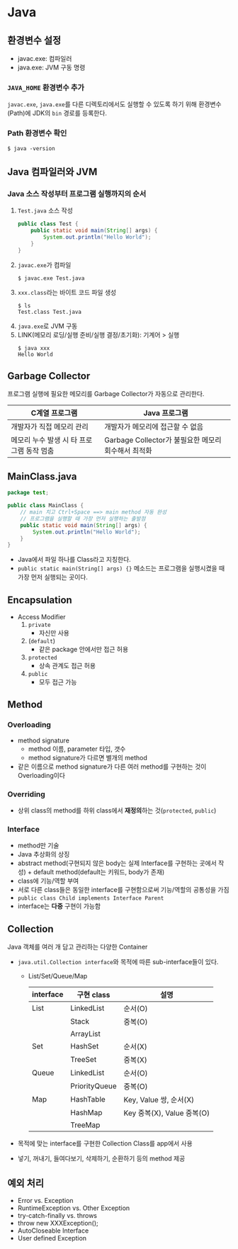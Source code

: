 # Java

## 환경변수 설정

- javac.exe: 컴파일러
- java.exe: JVM 구동 명령

### `JAVA_HOME` 환경변수 추가

`javac.exe`, `java.exe`를 다른 디렉토리에서도 실행할 수 있도록 하기 위해 환경변수(Path)에 JDK의 `bin` 경로를 등록한다.

### Path 환경변수 확인

```shell
$ java -version
```

## Java 컴파일러와 JVM

### Java 소스 작성부터 프로그램 실행까지의 순서

1. `Test.java` 소스 작성
    ```java
    public class Test {
        public static void main(String[] args) {
            System.out.println("Hello World");
        }
    }
    ```
2. `javac.exe`가 컴파일
    ```shell
    $ javac.exe Test.java
    ```
3. `xxx.class`라는 바이트 코드 파일 생성
    ```shell
    $ ls
    Test.class Test.java
    ```
4. `java.exe`로 JVM 구동
5. LINK(메모리 로딩/실행 준비/실행 결정/초기화): 기계어 > 실행
    ```shell
    $ java xxx
    Hello World
    ```

## Garbage Collector

프로그램 실행에 필요한 메모리를 Garbage Collector가 자동으로 관리한다.

| C계열 프로그램 | Java 프로그램 |
| ------------- | ------------ |
| 개발자가 직접 메모리 관리 | 개발자가 메모리에 접근할 수 없음 |
| 메모리 누수 발생 시 타 프로그램 동작 멈춤 | Garbage Collector가 불필요한 메모리 회수해서 최적화 |

## MainClass.java

```java
package test;

public class MainClass {
	// main 치고 Ctrl+Space ==> main method 자동 완성
	// 프로그램을 실행할 때 가장 먼저 실행하는 출발점
	public static void main(String[] args) {
		System.out.println("Hello World");
	}
}
```

- Java에서 파일 하나를 Class라고 지칭한다.
- `public static main(String[] args) {}` 메소드는 프로그램을 실행시켰을 때 가장 먼저 실행되는 곳이다.


## Encapsulation

- Access Modifier
    1. `private`
        - 자신만 사용
    2. (`default`)
        - 같은 package 안에서만 접근 허용
    3. `protected`
        - 상속 관계도 접근 허용
    4. `public`
        - 모두 접근 가능


## Method

### Overloading

- method signature
    - method 이름, parameter 타입, 갯수
    - method signature가 다르면 별개의 method
- 같은 이름으로 method signature가 다른 여러 method를 구현하는 것이 Overloading이다

### Overriding

- 상위 class의 method를 하위 class에서 **재정의**하는 것(`protected`, `public`)

### Interface

- method만 기술
- Java 추상화의 상징
- abstract method(구현되지 않은 body는 실제 Interface를 구현하는 곳에서 작성) + default method(default는 키워드, body가 존재)
- class에 기능/역할 부여
- 서로 다른 class들은 동일한 interface를 구현함으로써 기능/역할의 공통성을 가짐
- `public class Child implements Interface Parent`
- interface는 **다중** 구현이 가능함

## Collection

Java 객체를 여러 개 담고 관리하는 다양한 Container
- `java.util.Collection interface`와 목적에 따른 sub-interface들이 있다.
    - List/Set/Queue/Map

        | interface | 구현 class | 설명 |
        | --------- | ---------- | ---- |
        | List | LinkedList | 순서(O) |
        |  | Stack | 중복(O) |
        |  | ArrayList |  |
        | Set | HashSet | 순서(X) |
        |  | TreeSet | 중복(X) |
        | Queue | LinkedList | 순서(O) |
        |  | PriorityQueue | 중복(O) |
        | Map | HashTable | Key, Value 쌍, 순서(X) |
        |  | HashMap | Key 중복(X), Value 중복(O) |
        |  | TreeMap |  |

- 목적에 맞는 interface를 구현한 Collection Class를 app에서 사용
- 넣기, 꺼내기, 들여다보기, 삭제하기, 순환하기 등의 method 제공

## 예외 처리

- Error vs. Exception
- RuntimeException vs. Other Exception
- try-catch-finally vs. throws
- throw new XXXException();
- AutoCloseable Interface
- User defined Exception
